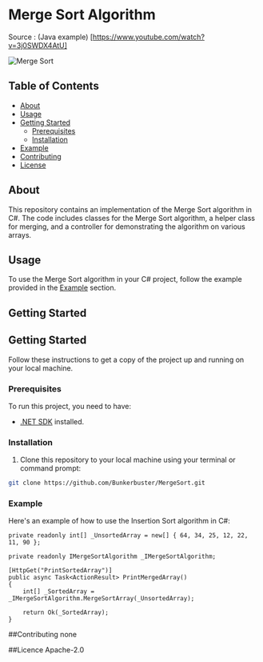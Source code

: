 # Merge Sort Algorithm

Source : (Java example) [https://www.youtube.com/watch?v=3j0SWDX4AtU]

![Merge Sort](merge-sort.png)

## Table of Contents
- [About](#about)
- [Usage](#usage)
- [Getting Started](#getting-started)
  - [Prerequisites](#prerequisites)
  - [Installation](#installation)
- [Example](#example)
- [Contributing](#contributing)
- [License](#license)

## About
This repository contains an implementation of the Merge Sort algorithm in C#. The code includes classes for the Merge Sort algorithm, a helper class for merging, and a controller for demonstrating the algorithm on various arrays.

## Usage
To use the Merge Sort algorithm in your C# project, follow the example provided in the [Example](#example) section.


## Getting Started
## Getting Started

Follow these instructions to get a copy of the project up and running on your local machine.

### Prerequisites

To run this project, you need to have:

- [.NET SDK](https://dotnet.microsoft.com/download) installed.

### Installation

1. Clone this repository to your local machine using your terminal or command prompt:

```bash
git clone https://github.com/Bunkerbuster/MergeSort.git
```

### Example
Here's an example of how to use the Insertion Sort algorithm in C#:

    private readonly int[] _UnsortedArray = new[] { 64, 34, 25, 12, 22, 11, 90 };

    private readonly IMergeSortAlgorithm _IMergeSortAlgorithm;

    [HttpGet("PrintSortedArray")]
    public async Task<ActionResult> PrintMergedArray()
    {
        int[] _SortedArray = _IMergeSortAlgorithm.MergeSortArray(_UnsortedArray);

        return Ok(_SortedArray);
    }
  

##Contributing
none



##Licence
Apache-2.0
